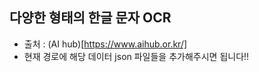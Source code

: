 ## 다양한 형태의 한글 문자 OCR

- 출처 : (AI hub)[https://www.aihub.or.kr/] 
- 현재 경로에 해당 데이터 json 파일들을 추가해주시면 됩니다!!